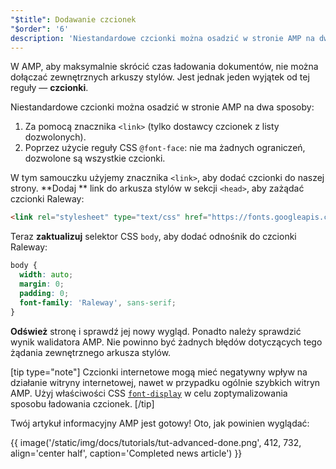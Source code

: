```yaml
---
"$title": Dodawanie czcionek
"$order": '6'
description: 'Niestandardowe czcionki można osadzić w stronie AMP na dwa sposoby: 1. Za pomocą znacznika <link>: tylko czcionki z listy dozwolonych dostawców czcionek. 2. Poprzez użycie ...'
---
```


W AMP, aby maksymalnie skrócić czas ładowania dokumentów, nie można dołączać zewnętrznych arkuszy stylów. Jest jednak jeden wyjątek od tej reguły — **czcionki**.

Niestandardowe czcionki można osadzić w stronie AMP na dwa sposoby:

1. Za pomocą znacznika `<link>` (tylko dostawcy czcionek z listy dozwolonych).
2. Poprzez użycie reguły CSS `@font-face`: nie ma żadnych ograniczeń, dozwolone są wszystkie czcionki.

W tym samouczku użyjemy znacznika `<link>`, aby dodać czcionki do naszej strony. **Dodaj ** link do arkusza stylów w sekcji `<head>`, aby zażądać czcionki Raleway:

```html
<link rel="stylesheet" type="text/css" href="https://fonts.googleapis.com/css?family=Raleway">
```

Teraz **zaktualizuj** selektor CSS `body`, aby dodać odnośnik do czcionki Raleway:

```css
body {
  width: auto;
  margin: 0;
  padding: 0;
  font-family: 'Raleway', sans-serif;
}
```

**Odśwież** stronę i sprawdź jej nowy wygląd. Ponadto należy sprawdzić wynik walidatora AMP. Nie powinno być żadnych błędów dotyczących tego żądania zewnętrznego arkusza stylów.

[tip type="note"] Czcionki internetowe mogą mieć negatywny wpływ na działanie witryny internetowej, nawet w przypadku ogólnie szybkich witryn AMP. Użyj właściwości CSS [`font-display`](https://developer.mozilla.org/en-US/docs/Web/CSS/@font-face/font-display) w celu zoptymalizowania sposobu ładowania czcionek. [/tip]

Twój artykuł informacyjny AMP jest gotowy! Oto, jak powinien wyglądać:

{{ image('/static/img/docs/tutorials/tut-advanced-done.png', 412, 732, align='center half', caption='Completed news article') }}

